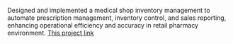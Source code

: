 Designed and implemented a medical shop inventory management to automate prescription management, inventory control, and sales reporting, enhancing operational efficiency and accuracy in retail pharmacy environment.
[This project link](https://github.com/SahanaGali/medical-inventory-management/new/master?)
